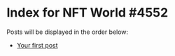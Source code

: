 # Index for NFT World #4552
Posts will be displayed in the order below:

- [Your first post](./001-first.md)

